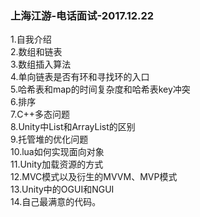 ### 上海江游-电话面试-2017.12.22

1.自我介绍  
2.数组和链表  
3.数组插入算法  
4.单向链表是否有环和寻找环的入口  
5.哈希表和map的时间复杂度和哈希表key冲突  
6.排序  
7.C++多态问题  
8.Unity中List和ArrayList的区别  
9.托管堆的优化问题  
10.lua如何实现面向对象  
11.Unity加载资源的方式  
12.MVC模式以及衍生的MVVM、MVP模式  
13.Unity中的OGUI和NGUI  
14.自己最满意的代码。  
